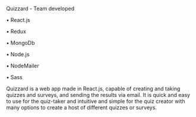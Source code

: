 Quizzard - Team developed

• React.js

• Redux

• MongoDb

• Node.js

• NodeMailer

• Sass



Quizzard is a web app made in React.js, capable of creating and taking quizzes and surveys, and sending the results via email. It is quick and easy to use for the quiz-taker and intuitive and simple for the quiz creator with many options to create a host of different quizzes or surveys.